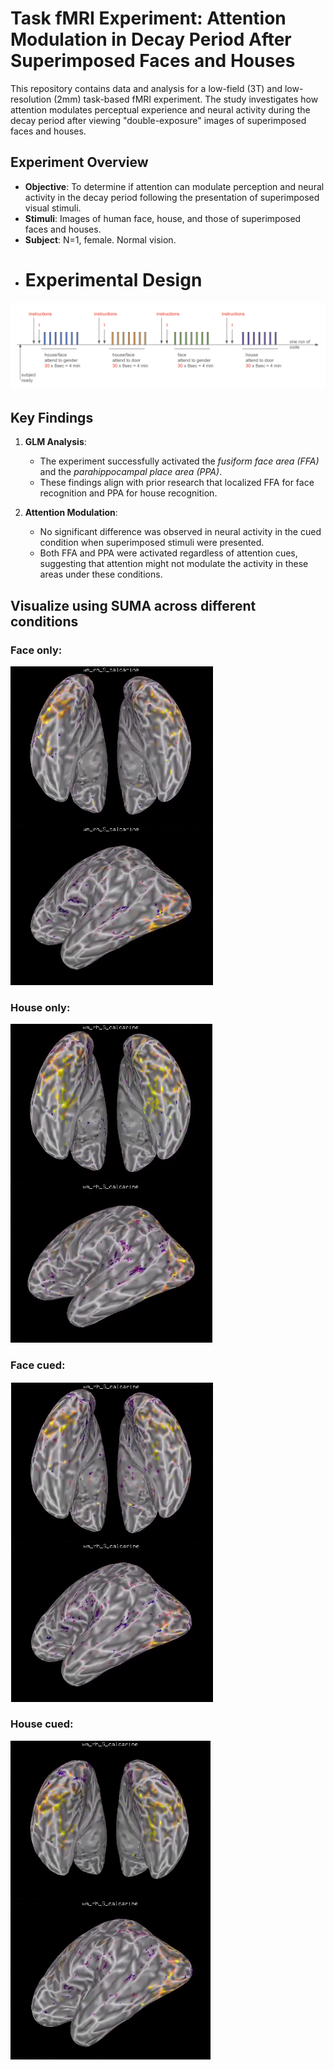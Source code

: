 # Task fMRI Experiment: Attention Modulation in Decay Period After Superimposed Faces and Houses

This repository contains data and analysis for a low-field (3T) and low-resolution (2mm) task-based fMRI experiment. The study investigates how attention modulates perceptual experience and neural activity during the decay period after viewing "double-exposure" images of superimposed faces and houses.

## Experiment Overview

- **Objective**: To determine if attention can modulate perception and neural activity in the decay period following the presentation of superimposed visual stimuli.
- **Stimuli**: Images of human face, house, and those of superimposed faces and houses.
- **Subject**: N=1, female. Normal vision.
- # Experimental Design

![Experimental Design](images/design.png)

## Key Findings

1. **GLM Analysis**:
    - The experiment successfully activated the *fusiform face area (FFA)* and the *parahippocampal place area (PPA)*.
    - These findings align with prior research that localized FFA for face recognition and PPA for house recognition.

2. **Attention Modulation**:
    - No significant difference was observed in neural activity in the cued condition when superimposed stimuli were presented.
    - Both FFA and PPA were activated regardless of attention cues, suggesting that attention might not modulate the activity in these areas under these conditions.

##  Visualize using SUMA across different conditions

### Face only:
![Result 1](images/only_face.png)

### House only:
![Result 1](images/only_house.png)

### Face cued:
![Result 1](images/attention_face.png)

### House cued:
![Result 1](images/attention_house.png)